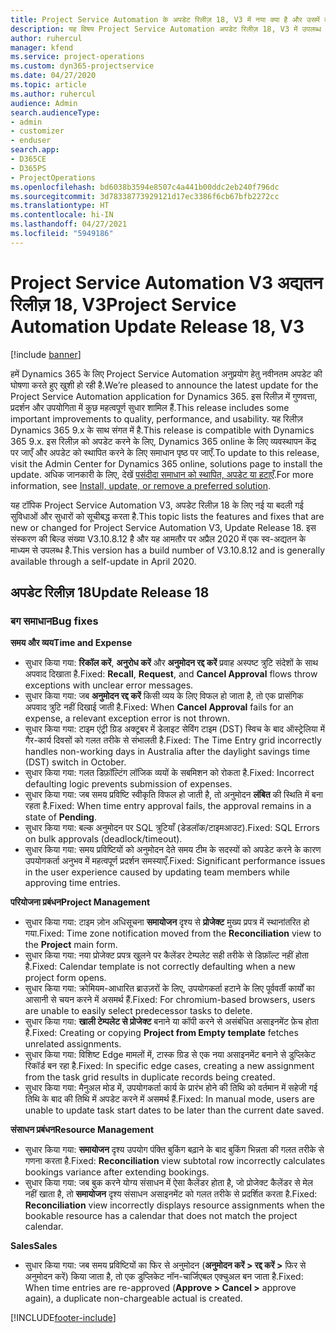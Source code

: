 ```yaml
---
title: Project Service Automation के अपडेट रिलीज़ 18, V3 में नया क्या है और उसमें क्या परिवर्तन हुआ है
description: यह विषय Project Service Automation अपडेट रिलीज़ 18, V3 में उपलब्ध सुविधाओं और सुधारों को सूचीबद्ध करता है.
author: ruhercul
manager: kfend
ms.service: project-operations
ms.custom: dyn365-projectservice
ms.date: 04/27/2020
ms.topic: article
ms.author: ruhercul
audience: Admin
search.audienceType:
- admin
- customizer
- enduser
search.app:
- D365CE
- D365PS
- ProjectOperations
ms.openlocfilehash: bd6038b3594e8507c4a441b00ddc2eb240f796dc
ms.sourcegitcommit: 3d78338773929121d17ec3386f6cb67bfb2272cc
ms.translationtype: HT
ms.contentlocale: hi-IN
ms.lasthandoff: 04/27/2021
ms.locfileid: "5949186"
---
```

# <a name="project-service-automation-update-release-18-v3"></a><span data-ttu-id="2d8e8-103">Project Service Automation V3 अद्यतन रिलीज़ 18, V3</span><span class="sxs-lookup"><span data-stu-id="2d8e8-103">Project Service Automation Update Release 18, V3</span></span>

[!include [banner](../includes/psa-now-project-operations.md)]

<span data-ttu-id="2d8e8-104">हमें Dynamics 365 के लिए Project Service Automation अनुप्रयोग हेतु नवीनतम अपडेट की घोषणा करते हुए खुशी हो रही है.</span><span class="sxs-lookup"><span data-stu-id="2d8e8-104">We’re pleased to announce the latest update for the Project Service Automation application for Dynamics 365.</span></span> <span data-ttu-id="2d8e8-105">इस रिलीज़ में गुणवत्ता, प्रदर्शन और उपयोगिता में कुछ महत्वपूर्ण सुधार शामिल हैं.</span><span class="sxs-lookup"><span data-stu-id="2d8e8-105">This release includes some important improvements to quality, performance, and usability.</span></span> <span data-ttu-id="2d8e8-106">यह रिलीज़ Dynamics 365 9.x के साथ संगत में है.</span><span class="sxs-lookup"><span data-stu-id="2d8e8-106">This release is compatible with Dynamics 365 9.x.</span></span> <span data-ttu-id="2d8e8-107">इस रिलीज़ को अपडेट करने के लिए, Dynamics 365 online के लिए व्यवस्थापन केंद्र पर जाएँ और अपडेट को स्थापित करने के लिए समाधान पृष्ठ पर जाएँ.</span><span class="sxs-lookup"><span data-stu-id="2d8e8-107">To update to this release, visit the Admin Center for Dynamics 365 online, solutions page to install the update.</span></span> <span data-ttu-id="2d8e8-108">अधिक जानकारी के लिए, देखें [पसंदीदा समाधान को स्थापित, अपडेट या हटाएँ](/power-platform/admin/install-remove-preferred-solution).</span><span class="sxs-lookup"><span data-stu-id="2d8e8-108">For more information, see [Install, update, or remove a preferred solution](/power-platform/admin/install-remove-preferred-solution).</span></span>

<span data-ttu-id="2d8e8-109">यह टॉपिक Project Service Automation V3, अपडेट रिलीज़ 18 के लिए नई या बदली गई सुविधाओं और सुधारों को सूचीबद्ध करता है.</span><span class="sxs-lookup"><span data-stu-id="2d8e8-109">This topic lists the features and fixes that are new or changed for Project Service Automation V3, Update Release 18.</span></span> <span data-ttu-id="2d8e8-110">इस संस्करण की बिल्ड संख्या V3.10.8.12 है और यह आमतौर पर अप्रैल 2020 में एक स्व-अद्यतन के माध्यम से उपलब्ध है.</span><span class="sxs-lookup"><span data-stu-id="2d8e8-110">This version has a build number of V3.10.8.12 and is generally available through a self-update in April 2020.</span></span>

## <a name="update-release-18"></a><span data-ttu-id="2d8e8-111">अपडेट रिलीज़ 18</span><span class="sxs-lookup"><span data-stu-id="2d8e8-111">Update Release 18</span></span>

### <a name="bug-fixes"></a><span data-ttu-id="2d8e8-112">बग समाधान</span><span class="sxs-lookup"><span data-stu-id="2d8e8-112">Bug fixes</span></span>

<span data-ttu-id="2d8e8-113">**समय और व्यय**</span><span class="sxs-lookup"><span data-stu-id="2d8e8-113">**Time and Expense**</span></span>

- <span data-ttu-id="2d8e8-114">सुधार किया गया: **रिकॉल करें**, **अनुरोध करें** और **अनुमोदन रद्द करें** प्रवाह अस्पष्ट त्रुटि संदेशों के साथ अपवाद दिखाता है.</span><span class="sxs-lookup"><span data-stu-id="2d8e8-114">Fixed: **Recall**, **Request**, and **Cancel Approval** flows throw exceptions with unclear error messages.</span></span>
- <span data-ttu-id="2d8e8-115">सुधार किया गया: जब **अनुमोदन रद्द करें** किसी व्यय के लिए विफल हो जाता है, तो एक प्रासंगिक अपवाद त्रुटि नहीं दिखाई जाती है.</span><span class="sxs-lookup"><span data-stu-id="2d8e8-115">Fixed: When **Cancel Approval** fails for an expense, a relevant exception error is not thrown.</span></span>
- <span data-ttu-id="2d8e8-116">सुधार किया गया: टाइम एंट्री ग्रिड अक्टूबर में डेलाइट सेविंग टाइम (DST) स्विच के बाद ऑस्ट्रेलिया में गैर-कार्य दिवसों को गलत तरीके से संभालती है.</span><span class="sxs-lookup"><span data-stu-id="2d8e8-116">Fixed: The Time Entry grid incorrectly handles non-working days in Australia after the daylight savings time (DST) switch in October.</span></span>
- <span data-ttu-id="2d8e8-117">सुधार किया गया: गलत डिफ़ॉल्टिंग लॉजिक व्ययों के सबमिशन को रोकता है.</span><span class="sxs-lookup"><span data-stu-id="2d8e8-117">Fixed: Incorrect defaulting logic prevents submission of expenses.</span></span>
- <span data-ttu-id="2d8e8-118">सुधार किया गया: जब समय प्रविष्टि स्वीकृति विफल हो जाती है, तो अनुमोदन **लंबित** की स्थिति में बना रहता है.</span><span class="sxs-lookup"><span data-stu-id="2d8e8-118">Fixed: When time entry approval fails, the approval remains in a state of **Pending**.</span></span>
- <span data-ttu-id="2d8e8-119">सुधार किया गया: बल्क अनुमोदन पर SQL त्रुटियाँ (डेडलॉक/टाइमआउट).</span><span class="sxs-lookup"><span data-stu-id="2d8e8-119">Fixed: SQL Errors on bulk approvals (deadlock/timeout).</span></span>
- <span data-ttu-id="2d8e8-120">सुधार किया गया: समय प्रविष्टियों को अनुमोदन देते समय टीम के सदस्यों को अपडेट करने के कारण उपयोगकर्ता अनुभव में महत्वपूर्ण प्रदर्शन समस्याएँ.</span><span class="sxs-lookup"><span data-stu-id="2d8e8-120">Fixed: Significant performance issues in the user experience caused by updating team members while approving time entries.</span></span>

<span data-ttu-id="2d8e8-121">**परियोजना प्रबंधन**</span><span class="sxs-lookup"><span data-stu-id="2d8e8-121">**Project Management**</span></span>

- <span data-ttu-id="2d8e8-122">सुधार किया गया: टाइम ज़ोन अधिसूचना **समायोजन** दृश्य से **प्रोजेक्ट** मुख्य प्रपत्र में स्थानांतरित हो गया.</span><span class="sxs-lookup"><span data-stu-id="2d8e8-122">Fixed: Time zone notification moved from the **Reconciliation** view to the **Project** main form.</span></span>
- <span data-ttu-id="2d8e8-123">सुधार किया गया: नया प्रोजेक्ट प्रपत्र खुलने पर कैलेंडर टेम्पलेट सही तरीके से डिफ़ॉल्ट नहीं होता है.</span><span class="sxs-lookup"><span data-stu-id="2d8e8-123">Fixed: Calendar template is not correctly defaulting when a new project form opens.</span></span>
- <span data-ttu-id="2d8e8-124">सुधार किया गया: क्रोमियम-आधारित ब्राउज़रों के लिए, उपयोगकर्ता हटाने के लिए पूर्ववर्ती कार्यों का आसानी से चयन करने में असमर्थ हैं.</span><span class="sxs-lookup"><span data-stu-id="2d8e8-124">Fixed: For chromium-based browsers, users are unable to easily select predecessor tasks to delete.</span></span>
- <span data-ttu-id="2d8e8-125">सुधार किया गया: **खाली टेम्पलेट से प्रोजेक्ट** बनाने या कॉपी करने से असंबंधित असाइनमेंट फ़ेच होता है.</span><span class="sxs-lookup"><span data-stu-id="2d8e8-125">Fixed: Creating or copying **Project from Empty template** fetches unrelated assignments.</span></span>
- <span data-ttu-id="2d8e8-126">सुधार किया गया: विशिष्ट Edge मामलों में, टास्क ग्रिड से एक नया असाइनमेंट बनाने से डुप्लिकेट रिकॉर्ड बन रहा है.</span><span class="sxs-lookup"><span data-stu-id="2d8e8-126">Fixed: In specific edge cases, creating a new assignment from the task grid results in duplicate records being created.</span></span>
- <span data-ttu-id="2d8e8-127">सुधार किया गया: मैनुअल मोड में, उपयोगकर्ता कार्य के प्रारंभ होने की तिथि को वर्तमान में सहेजी गई तिथि के बाद की तिथि में अपडेट करने में असमर्थ हैं.</span><span class="sxs-lookup"><span data-stu-id="2d8e8-127">Fixed: In manual mode, users are unable to update task start dates to be later than the current date saved.</span></span>

<span data-ttu-id="2d8e8-128">**संसाधन प्रबंधन**</span><span class="sxs-lookup"><span data-stu-id="2d8e8-128">**Resource Management**</span></span>

- <span data-ttu-id="2d8e8-129">सुधार किया गया: **समायोजन** दृश्य उपयोग पंक्ति बुकिंग बढ़ाने के बाद बुकिंग भिन्नता की गलत तरीके से गणना करता है.</span><span class="sxs-lookup"><span data-stu-id="2d8e8-129">Fixed: **Reconciliation** view subtotal row incorrectly calculates bookings variance after extending bookings.</span></span>
- <span data-ttu-id="2d8e8-130">सुधार किया गया: जब बुक करने योग्य संसाधन में ऐसा कैलेंडर होता है, जो प्रोजेक्ट कैलेंडर से मेल नहीं खाता है, तो **समायोजन** दृश्य संसाधन असाइनमेंट को गलत तरीके से प्रदर्शित करता है.</span><span class="sxs-lookup"><span data-stu-id="2d8e8-130">Fixed: **Reconciliation** view incorrectly displays resource assignments when the bookable resource has a calendar that does not match the project calendar.</span></span>

<span data-ttu-id="2d8e8-131">**Sales**</span><span class="sxs-lookup"><span data-stu-id="2d8e8-131">**Sales**</span></span>

- <span data-ttu-id="2d8e8-132">सुधार किया गया: जब समय प्रविष्टियों का फिर से अनुमोदन (**अनुमोदन करें > रद्द करें >** फिर से अनुमोदन करें) किया जाता है, तो एक डुप्लिकेट नॉन-चार्जिएबल एक्चुअल बन जाता है.</span><span class="sxs-lookup"><span data-stu-id="2d8e8-132">Fixed: When time entries are re-approved (**Approve > Cancel >** approve again), a duplicate non-chargeable actual is created.</span></span>


[!INCLUDE[footer-include](../includes/footer-banner.md)]